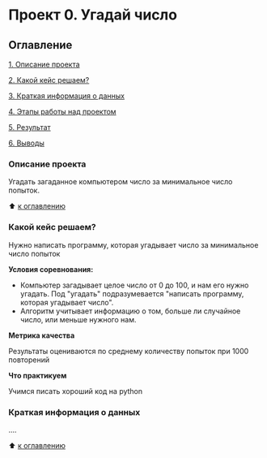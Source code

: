 # Проект 0. Угадай число

## Оглавление


[1. Описание проекта](https://github.com/santyskill/Homework/blob/main/project_0/README.md#описание-проекта)

[2. Какой кейс решаем?](https://github.com/santyskill/Homework/tree/main/project_0/README.md#Какой-кейс-решаем)

[3. Краткая информация о данных](https://github.com/santyskill/Homework/tree/main/project_0/README.md#Краткая-информация-о-данных)

[4. Этапы работы над проектом](https://github.com/santyskill/Homework/tree/main/project_0/README.md#Этапы-работы-над-проектом)

[5. Результат](https://github.com/santyskill/Homework/tree/main/project_0/README.md#Результат)

[6. Выводы](https://github.com/santyskill/Homework/tree/main/project_0/README.md#Выводы)

### Описание проекта
Угадать загаданное компьютером число за минимальное число попыток.

:arrow_up: [к оглавлению](https://github.com/santyskill/Homework/tree/main/project_0/README.md#Оглавление)


### Какой кейс решаем?
Нужно написать программу, которая угадывает число за минимальное число попыток

**Условия соревнования:**
- Компьютер загадывает целое число от 0 до 100, и нам его нужно угадать. Под "угадать" подразумевается "написать программу, которая угадывает число".
-  Алгоритм учитывает информацию о том, больше ли случайное число, или меньше нужного нам.

**Метрика качества**

Результаты оцениваются по среднему количеству попыток при 1000 повторений

**Что практикуем**

Учимся писать хороший код на python


### Краткая информация о данных
....

:arrow_up: [к оглавлению](https://github.com/santyskill/Homework/tree/main/project_0/README.md#Оглавление)
